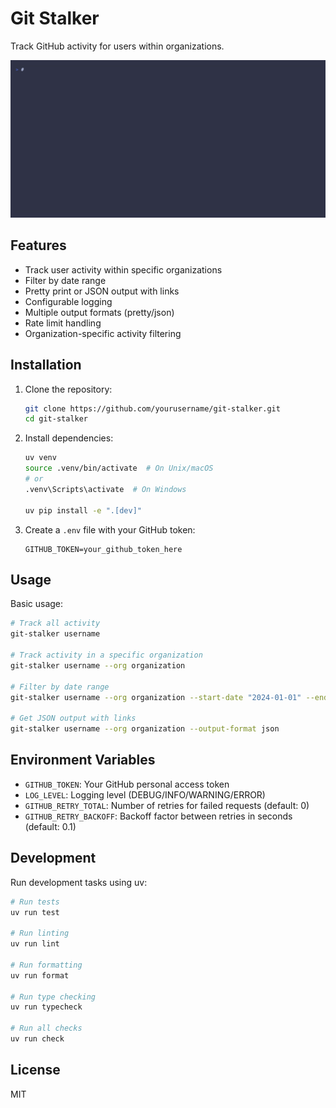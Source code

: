 # Git Stalker

Track GitHub activity for users within organizations.

![Demo](demo/demo.gif)

## Features

- Track user activity within specific organizations
- Filter by date range
- Pretty print or JSON output with links
- Configurable logging
- Multiple output formats (pretty/json)
- Rate limit handling
- Organization-specific activity filtering

## Installation

1. Clone the repository:
   ```sh
   git clone https://github.com/yourusername/git-stalker.git
   cd git-stalker
   ```

2. Install dependencies:
   ```sh
   uv venv
   source .venv/bin/activate  # On Unix/macOS
   # or
   .venv\Scripts\activate  # On Windows
   
   uv pip install -e ".[dev]"
   ```

3. Create a `.env` file with your GitHub token:
   ```
   GITHUB_TOKEN=your_github_token_here
   ```

## Usage

Basic usage:
```sh
# Track all activity
git-stalker username

# Track activity in a specific organization
git-stalker username --org organization

# Filter by date range
git-stalker username --org organization --start-date "2024-01-01" --end-date "2024-02-01"

# Get JSON output with links
git-stalker username --org organization --output-format json
```

## Environment Variables

- `GITHUB_TOKEN`: Your GitHub personal access token
- `LOG_LEVEL`: Logging level (DEBUG/INFO/WARNING/ERROR)
- `GITHUB_RETRY_TOTAL`: Number of retries for failed requests (default: 0)
- `GITHUB_RETRY_BACKOFF`: Backoff factor between retries in seconds (default: 0.1)

## Development

Run development tasks using uv:

```sh
# Run tests
uv run test

# Run linting
uv run lint

# Run formatting
uv run format

# Run type checking
uv run typecheck

# Run all checks
uv run check
```

## License

MIT

